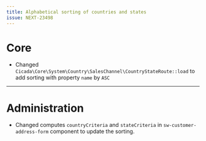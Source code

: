 ```yaml
---
title: Alphabetical sorting of countries and states
issue: NEXT-23498
---
```

# Core
* Changed `Cicada\Core\System\Country\SalesChannel\CountryStateRoute::load` to add sorting with property `name` by `ASC`
___
# Administration
* Changed computes `countryCriteria` and `stateCriteria` in `sw-customer-address-form` component to update the sorting.
